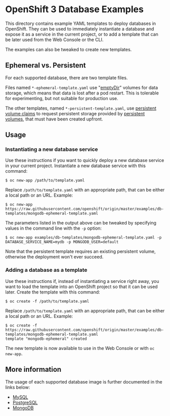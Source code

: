 OpenShift 3 Database Examples
=============================

This directory contains example YAML templates to deploy databases in OpenShift.
They can be used to immediately instantiate a database and expose it as a
service in the current project, or to add a template that can be later used from
the Web Console or the CLI.

The examples can also be tweaked to create new templates.


## Ephemeral vs. Persistent

For each supported database, there are two template files.

Files named `*-ephemeral-template.yaml` use
"[emptyDir](https://docs.openshift.org/latest/dev_guide/volumes.html)" volumes
for data storage, which means that data is lost after a pod restart.
This is tolerable for experimenting, but not suitable for production use.

The other templates, named `*-persistent-template.yaml`, use [persistent volume
claims](https://docs.openshift.org/latest/architecture/additional_concepts/storage.html#persistent-volume-claims)
to request persistent storage provided by [persistent
volumes](https://docs.openshift.org/latest/architecture/additional_concepts/storage.html#persistent-volumes),
that must have been created upfront.


## Usage

### Instantiating a new database service

Use these instructions if you want to quickly deploy a new database service in
your current project. Instantiate a new database service with this command:

    $ oc new-app /path/to/template.yaml

Replace `/path/to/template.yaml` with an appropriate path, that can be either a
local path or an URL. Example:

    $ oc new-app https://raw.githubusercontent.com/openshift/origin/master/examples/db-templates/mongodb-ephemeral-template.yaml

The parameters listed in the output above can be tweaked by specifying values in
the command line with the `-p` option:

    $ oc new-app examples/db-templates/mongodb-ephemeral-template.yaml -p DATABASE_SERVICE_NAME=mydb -p MONGODB_USER=default

Note that the persistent template requires an existing persistent volume,
otherwise the deployment won't ever succeed.


### Adding a database as a template

Use these instructions if, instead of instantiating a service right away, you
want to load the template into an OpenShift project so that it can be used
later. Create the template with this command:

    $ oc create -f /path/to/template.yaml

Replace `/path/to/template.yaml` with an appropriate path, that can be either a
local path or an URL. Example:

    $ oc create -f https://raw.githubusercontent.com/openshift/origin/master/examples/db-templates/mongodb-ephemeral-template.yaml
    template "mongodb-ephemeral" created

The new template is now available to use in the Web Console or with `oc
new-app`.


## More information

The usage of each supported database image is further documented in the links
below:

- [MySQL](https://docs.openshift.org/latest/using_images/db_images/mysql.html)
- [PostgreSQL](https://docs.openshift.org/latest/using_images/db_images/postgresql.html)
- [MongoDB](https://docs.openshift.org/latest/using_images/db_images/mongodb.html)
